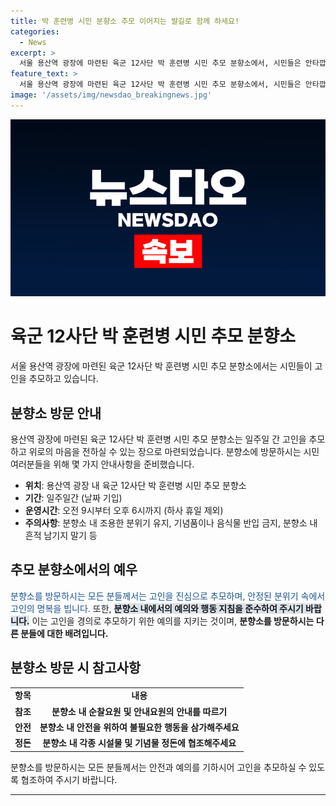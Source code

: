 ```yaml
---
title: 박 훈련병 시민 분향소 추모 이어지는 발길로 함께 하세요!
categories:
  - News
excerpt: >
  서울 용산역 광장에 마련된 육군 12사단 박 훈련병 시민 추모 분향소에서, 시민들은 안타깝게도 전쟁 희생자를 추모하고 있습니다.
feature_text: >
  서울 용산역 광장에 마련된 육군 12사단 박 훈련병 시민 추모 분향소에서, 시민들은 안타깝게도 전쟁 희생자를 추모하고 있습니다.
image: '/assets/img/newsdao_breakingnews.jpg'
---
```


<p><img src="/assets/img/newsdao_breakingnews.jpg" alt="implanttips 속보" /></p>

<h1>육군 12사단 박 훈련병 시민 추모 분향소</h1>

<p data-ke-size="size16">서울 용산역 광장에 마련된 육군 12사단 박 훈련병 시민 추모 분향소에서는 시민들이 고인을 추모하고 있습니다.</p>

<h2 data-ke-size="size26">분향소 방문 안내</h2>

<p data-ke-size="size16">용산역 광장에 마련된 육군 12사단 박 훈련병 시민 추모 분향소는 일주일 간 고인을 추모하고 위로의 마음을 전하실 수 있는 장으로 마련되었습니다. 분향소에 방문하시는 시민 여러분들을 위해 몇 가지 안내사항을 준비했습니다.</p>

<ul>
    <li><b>위치</b>: 용산역 광장 내 육군 12사단 박 훈련병 시민 추모 분향소</li>
    <li><b>기간</b>: 일주일간 (날짜 기입)</li>
    <li><b>운영시간</b>: 오전 9시부터 오후 6시까지 (하사 휴일 제외)</li>
    <li><b>주의사항</b>: 분향소 내 조용한 분위기 유지, 기념품이나 음식물 반입 금지, 분향소 내 흔적 남기지 말기 등</li>
</ul>

<h2 data-ke-size="size26">추모 분향소에서의 예우</h2>

<p data-ke-size="size16"><span style="color: #1a5490;">분향소를 방문하시는 모든 분들께서는 고인을 진심으로 추모하며, 안정된 분위기 속에서 고인의 명복을 빕니다.</span> 또한, <b><span style="background-color: #21538527;">분향소 내에서의 예의와 행동 지침을 준수하여 주시기 바랍니다.</span></b> 이는 고인을 경의로 추모하기 위한 예의를 지키는 것이며, <b>분향소를 방문하시는 다른 분들에 대한 배려입니다.</b></p>

<h2 data-ke-size="size26">분향소 방문 시 참고사항</h2>

<table>
    <tr>
        <td style="text-align: center; height: 17px;"><b>항목</b></td>
        <td style="text-align: center; height: 17px;"><b>내용</b></td>
    </tr>
    <tr>
        <td style="text-align: center; height: 17px;"><b>참조</b></td>
        <td style="text-align: center; height: 17px;"><b>분향소 내 순찰요원 및 안내요원의 안내를 따르기</b></td>
    </tr>
    <tr>
        <td style="text-align: center; height: 17px;"><b>안전</b></td>
        <td style="text-align: center; height: 17px;"><b>분향소 내 안전을 위하여 불필요한 행동을 삼가해주세요</b></td>
    </tr>
    <tr>
        <td style="text-align: center; height: 17px;"><b>정돈</b></td>
        <td style="text-align: center; height: 17px;"><b>분향소 내 각종 시설물 및 기념물 정돈에 협조해주세요</b></td>
    </tr>
</table>

<p data-ke-size="size16">분향소를 방문하시는 모든 분들께서는 안전과 예의를 기하시어 고인을 추모하실 수 있도록 협조하여 주시기 바랍니다.</p>

<hr data-ke-size="wide">

<p data-ke-size="size16">&nbsp;</p>

<p data-ke-size="size16">&nbsp;</p>

